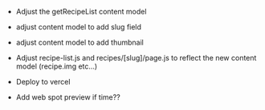 - Adjust the getRecipeList content model
- adjust content model to add slug field
- adjust content model to add thumbnail
- Adjust recipe-list.js and recipes/[slug]/page.js to reflect the new content model (recipe.img etc...)
- Deploy to vercel

- Add web spot preview if time??
